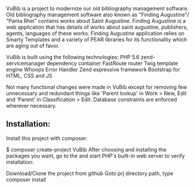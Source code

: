 VuBib is a project to modernize our old bibliography management software. Old bibliography management software also known as "Finding Augustine"/
"Panta Rhei" contains works about Saint Augustine. Finding Augustine is a web application that has details of works about saint augustine, 
publishers, agents, languages of these works. Finding Augustine application relies on Smarty Templates and a variety of 
PEAR libraries for its functionality which are aging out of favor. 

VuBib is built using the following technologies:
PHP 5.6
zend-servicemanager dependency container
FastRoute router
Twig template engine
Whoops Error Handler
Zend expressive framework
Bootstrap for HTML, CSS and JS

Not many functional changes were made in VuBib except for removing few unnecessary and redundant things like 'Parent lookup' in Work > New, Edit 
and 'Parent' in Classification > Edit. Database constraints are enforced wherever necessary.

Installation:
-------------
Install this project with composer:

$ composer create-project VuBib <project-path>
After choosing and installing the packages you want, go to the <project-path> and start PHP's built-in web server to verify installation:

Download/Clone the project from github
Goto prj directory path, type composer install
